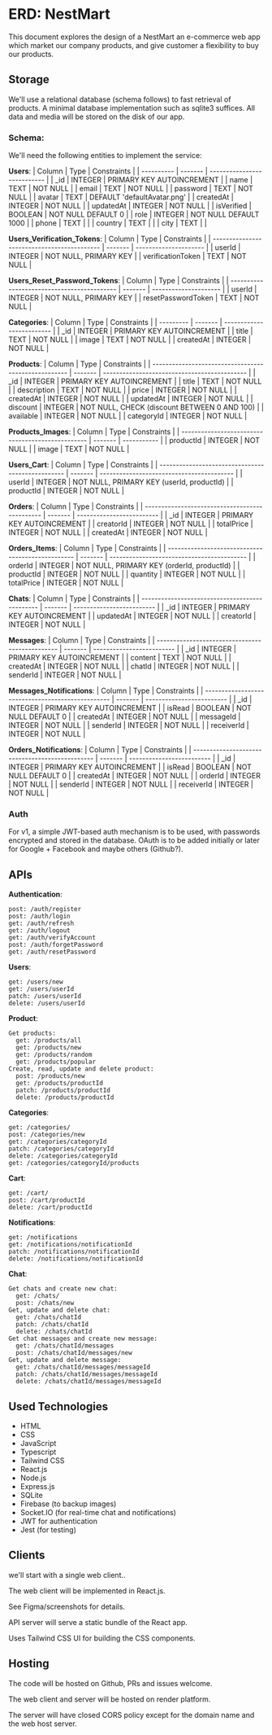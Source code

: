 # ERD: NestMart

This document explores the design of a NestMart an e-commerce web app which market our company products, and give customer a flexibility to buy our products.

## Storage

We'll use a relational database (schema follows) to fast retrieval of products. A minimal database implementation such as sqlite3 suffices. All data and media will be stored on the disk of our app.

### Schema:

We'll need the following entities to implement the service:

**Users**:
| Column | Type | Constraints |
| ---------- | ------- | --------------------------- |
| \_id | INTEGER | PRIMARY KEY AUTOINCREMENT |
| name | TEXT | NOT NULL |
| email | TEXT | NOT NULL |
| password | TEXT | NOT NULL |
| avatar | TEXT | DEFAULT 'defaultAvatar.png' |
| createdAt | INTEGER | NOT NULL |
| updatedAt | INTEGER | NOT NULL |
| isVerified | BOOLEAN | NOT NULL DEFAULT 0 |
| role | INTEGER | NOT NULL DEFAULT 1000 |
| phone | TEXT | |
| country | TEXT | |
| city | TEXT | |

**Users_Verification_Tokens**:
| Column | Type | Constraints |
| ------------------------------------------- | ------- | --------------------- |
| userId | INTEGER | NOT NULL, PRIMARY KEY |
| verificationToken | TEXT | NOT NULL |

**Users_Reset_Password_Tokens**:
| Column | Type | Constraints |
| ------------------------------------------- | ------- | --------------------- |
| userId | INTEGER | NOT NULL, PRIMARY KEY |
| resetPasswordToken | TEXT | NOT NULL |

**Categories**:
| Column | Type | Constraints |
| --------- | ------- | ------------------------- |
| \_id | INTEGER | PRIMARY KEY AUTOINCREMENT |
| title | TEXT | NOT NULL |
| image | TEXT | NOT NULL |
| createdAt | INTEGER | NOT NULL |

**Products**:
| Column | Type | Constraints |
| ---------------------------------------------------- | ------- | -------------------------------------------- |
| \_id | INTEGER | PRIMARY KEY AUTOINCREMENT |
| title | TEXT | NOT NULL |
| description | TEXT | NOT NULL |
| price | INTEGER | NOT NULL |
| createdAt | INTEGER | NOT NULL |
| updatedAt | INTEGER | NOT NULL |
| discount | INTEGER | NOT NULL, CHECK (discount BETWEEN 0 AND 100) |
| available | INTEGER | NOT NULL |
| categoryId | INTEGER | NOT NULL |

**Products_Images**:
| Column | Type | Constraints |
| ------------------------------------------------- | ------- | ----------- |
| productId | INTEGER | NOT NULL |
| image | TEXT | NOT NULL |

**Users_Cart**:
| Column | Type | Constraints |
| ------------------------------------------------- | ------- | ----------------------------------------- |
| userId | INTEGER | NOT NULL, PRIMARY KEY (userId, productId) |
| productId | INTEGER | NOT NULL |

**Orders**:
| Column | Type | Constraints |
| ---------------------------------------------- | ------- | ------------------------- |
| \_id | INTEGER | PRIMARY KEY AUTOINCREMENT |
| creatorId | INTEGER | NOT NULL |
| totalPrice | INTEGER | NOT NULL |
| createdAt | INTEGER | NOT NULL |

**Orders_Items**:
| Column | Type | Constraints |
| ------------------------------------------------- | ------- | ------------------------------------------ |
| orderId | INTEGER | NOT NULL, PRIMARY KEY (orderId, productId) |
| productId | INTEGER | NOT NULL |
| quantity | INTEGER | NOT NULL |
| totalPrice | INTEGER | NOT NULL |

**Chats**:
| Column | Type | Constraints |
| ---------------------------------------------- | ------- | ------------------------- |
| \_id | INTEGER | PRIMARY KEY AUTOINCREMENT |
| updatedAt | INTEGER | NOT NULL |
| creatorId | INTEGER | NOT NULL |

**Messages**:
| Column | Type | Constraints |
| ----------------------------------------------- | ------- | ------------------------- |
| \_id | INTEGER | PRIMARY KEY AUTOINCREMENT |
| content | TEXT | NOT NULL |
| createdAt | INTEGER | NOT NULL |
| chatId | INTEGER | NOT NULL |
| senderId | INTEGER | NOT NULL |

**Messages_Notifications**:
| Column | Type | Constraints |
| ------------------------------------------------- | ------- | ------------------------- |
| \_id | INTEGER | PRIMARY KEY AUTOINCREMENT |
| isRead | BOOLEAN | NOT NULL DEFAULT 0 |
| createdAt | INTEGER | NOT NULL |
| messageId | INTEGER | NOT NULL |
| senderId | INTEGER | NOT NULL |
| receiverId | INTEGER | NOT NULL |

**Orders_Notifications**:
| Column | Type | Constraints |
| ----------------------------------------------- | ------- | ------------------------- |
| \_id | INTEGER | PRIMARY KEY AUTOINCREMENT |
| isRead | BOOLEAN | NOT NULL DEFAULT 0 |
| createdAt | INTEGER | NOT NULL |
| orderId | INTEGER | NOT NULL |
| senderId | INTEGER | NOT NULL |
| receiverId | INTEGER | NOT NULL |

### Auth

For v1, a simple JWT-based auth mechanism is to be used, with passwords
encrypted and stored in the database. OAuth is to be added initially or later
for Google + Facebook and maybe others (Github?).

## APIs

**Authentication**:

```
post: /auth/register
post: /auth/login
get: /auth/refresh
get: /auth/logout
get: /auth/verifyAccount
post: /auth/forgetPassword
get: /auth/resetPassword
```

**Users**:

```
get: /users/new
get: /users/userId
patch: /users/userId
delete: /users/userId
```

**Product**:

```
Get products:
  get: /products/all
  get: /products/new
  get: /products/random
  get: /products/popular
Create, read, update and delete product:
  post: /products/new
  get: /products/productId
  patch: /products/productId
  delete: /products/productId
```

**Categories**:

```
get: /categories/
post: /categories/new
get: /categories/categoryId
patch: /categories/categoryId
delete: /categories/categoryId
get: /categories/categoryId/products
```

**Cart**:

```
get: /cart/
post: /cart/productId
delete: /cart/productId
```

**Notifications**:

```
get: /notifications
get: /notifications/notificationId
patch: /notifications/notificationId
delete: /notifications/notificationId
```

**Chat**:

```
Get chats and create new chat:
  get: /chats/
  post: /chats/new
Get, update and delete chat:
  get: /chats/chatId
  patch: /chats/chatId
  delete: /chats/chatId
Get chat messages and create new message:
  get: /chats/chatId/messages
  post: /chats/chatId/messages/new
Get, update and delete message:
  get: /chats/chatId/messages/messageId
  patch: /chats/chatId/messages/messageId
  delete: /chats/chatId/messages/messageId
```

## Used Technologies

- HTML
- CSS
- JavaScript
- Typescript
- Tailwind CSS
- React.js
- Node.js
- Express.js
- SQLite
- Firebase (to backup images)
- Socket.IO (for real-time chat and notifications)
- JWT for authentication
- Jest (for testing)

## Clients

we'll start with a single web client..

The web client will be implemented in React.js.

See Figma/screenshots for details.

API server will serve a static bundle of the React app.

Uses Tailwind CSS UI for building the CSS components.

## Hosting

The code will be hosted on Github, PRs and issues welcome.

The web client and server will be hosted on render platform.

The server will have closed CORS policy except
for the domain name and the web host server.
